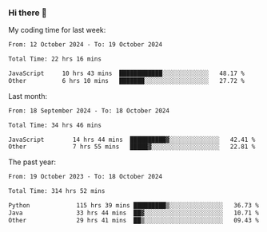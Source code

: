 ### Hi there 👋

My coding time for last week:

<!--START_SECTION:week-->

```txt
From: 12 October 2024 - To: 19 October 2024

Total Time: 22 hrs 16 mins

JavaScript     10 hrs 43 mins  ████████████░░░░░░░░░░░░░   48.17 %
Other          6 hrs 10 mins   ███████░░░░░░░░░░░░░░░░░░   27.72 %
```

<!--END_SECTION:week-->

Last month:

<!--START_SECTION:month-->

```txt
From: 18 September 2024 - To: 18 October 2024

Total Time: 34 hrs 46 mins

JavaScript        14 hrs 44 mins  ██████████▓░░░░░░░░░░░░░░   42.41 %
Other             7 hrs 55 mins   █████▓░░░░░░░░░░░░░░░░░░░   22.81 %
```

<!--END_SECTION:month-->

The past year:

<!--START_SECTION:year-->

```txt
From: 19 October 2023 - To: 18 October 2024

Total Time: 314 hrs 52 mins

Python             115 hrs 39 mins █████████▒░░░░░░░░░░░░░░░   36.73 %
Java               33 hrs 44 mins  ██▓░░░░░░░░░░░░░░░░░░░░░░   10.71 %
Other              29 hrs 41 mins  ██▒░░░░░░░░░░░░░░░░░░░░░░   09.43 %
```

<!--END_SECTION:year-->

